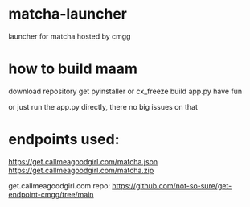 # matcha-launcher
launcher for matcha hosted by cmgg

# how to build maam

download repository
get pyinstaller or cx_freeze
build app.py
have fun

or just run the app.py directly, there no big issues on that

# endpoints used:

https://get.callmeagoodgirl.com/matcha.json
https://get.callmeagoodgirl.com/matcha.zip

get.callmeagoodgirl.com repo: 
https://github.com/not-so-sure/get-endpoint-cmgg/tree/main

